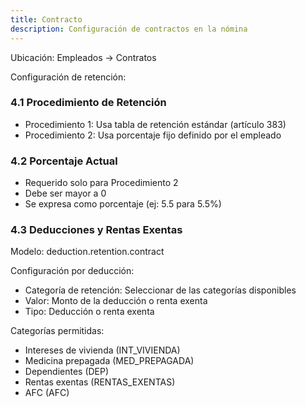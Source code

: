```yaml
---
title: Contracto
description: Configuración de contractos en la nómina
---
```


Ubicación: Empleados → Contratos

Configuración de retención:

### 4.1 Procedimiento de Retención
- Procedimiento 1: Usa tabla de retención estándar (artículo 383)
- Procedimiento 2: Usa porcentaje fijo definido por el empleado
### 4.2 Porcentaje Actual
- Requerido solo para Procedimiento 2
- Debe ser mayor a 0
- Se expresa como porcentaje (ej: 5.5 para 5.5%)
### 4.3 Deducciones y Rentas Exentas
Modelo: deduction.retention.contract

Configuración por deducción:
- Categoría de retención: Seleccionar de las categorías disponibles
- Valor: Monto de la deducción o renta exenta
- Tipo: Deducción o renta exenta

Categorías permitidas:
- Intereses de vivienda (INT_VIVIENDA)
- Medicina prepagada (MED_PREPAGADA)
- Dependientes (DEP)
- Rentas exentas (RENTAS_EXENTAS)
- AFC (AFC)